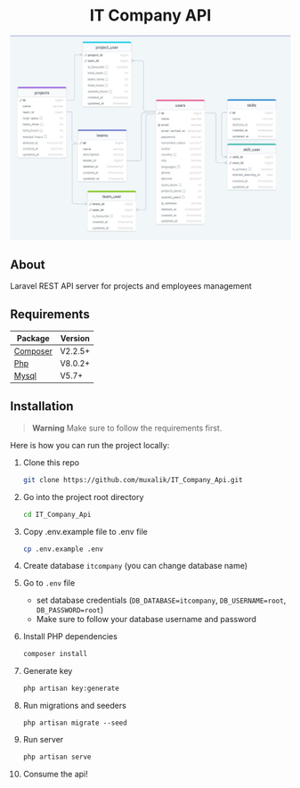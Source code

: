 <h1 align="center">IT Company API</h1>

![db](https://github.com/muxalik/IT_Company_Api/blob/master/public/database.jpg)

## About

Laravel REST API server for projects and employees management

## Requirements

Package | Version
--- | ---
[Composer](https://getcomposer.org/)  | V2.2.5+
[Php](https://www.php.net/)  | V8.0.2+
[Mysql](https://www.mysql.com/)  |V5.7+

<a name="installation"></a>
## Installation

> **Warning**
>   Make sure to follow the requirements first.

Here is how you can run the project locally:
1. Clone this repo
    ```sh
    git clone https://github.com/muxalik/IT_Company_Api.git
    ```

1. Go into the project root directory
    ```sh
    cd IT_Company_Api
    ```

1. Copy .env.example file to .env file
    ```sh
    cp .env.example .env
    ```
1. Create database `itcompany` (you can change database name)

1. Go to `.env` file 
    - set database credentials (`DB_DATABASE=itcompany`, `DB_USERNAME=root`, `DB_PASSWORD=root`)
    - Make sure to follow your database username and password

1. Install PHP dependencies 
    ```sh
    composer install
    ```

1. Generate key 
    ```sh
    php artisan key:generate
    ```

1. Run migrations and seeders
    ```
    php artisan migrate --seed
    ```

1. Run server 
    ```sh
    php artisan serve
    ```  

1. Consume the api!     